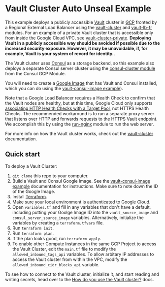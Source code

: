 # Vault Cluster Auto Unseal Example 

This example deploys a publicly accessible [Vault](https://www.vaultproject.io/) cluster in [GCP](https://cloud.google.com/)
fronted by a Regional External Load Balancer using the [vault-cluster](https://github.com/hashicorp/terraform-google-vault/tree/master/modules/vault-cluster) and [vault-lb-fr](
/modules/vault-lb-fr) modules. For an example of a private Vault cluster that is accessible only from inside the Google
Cloud VPC, see [vault-cluster-private](https://github.com/hashicorp/terraform-google-vault/tree/master/examples/vault-cluster-private). **Deploying Vault in a publicly accessible way
should be avoided if possible due to the increased security exposure. However, it may be unavoidable, if, for example,
Vault is your system of record for identity.**. 

The Vault cluster uses [Consul](https://www.consul.io/) as a storage backend, so this example also deploys a separate
Consul server cluster using the [consul-cluster module](
https://github.com/hashicorp/terraform-google-consul/tree/master/modules/consul-cluster) from the Consul GCP Module.

You will need to create a [Google Image](https://cloud.google.com/compute/docs/images) that has Vault and Consul
installed, which you can do using the [vault-consul-image example](https://github.com/hashicorp/terraform-google-vault/tree/master/examples/vault-consul-image)).  

Note that a Google Load Balancer requires a Health Check to confirm that the Vault nodes are healthy, but at this time,
Google Cloud only supports [associating HTTP Health Checks with a Target Pool](
https://github.com/terraform-providers/terraform-provider-google/issues/18), not HTTPS Health Checks. The recommended
workaround is to run a separate proxy server that listens over HTTP and forwards requests to the HTTPS Vault endpoint.
We accomplish this by using the [run-nginx](https://github.com/hashicorp/terraform-google-vault/tree/master/modules/run-nginx) module to run the web server. 

For more info on how the Vault cluster works, check out the [vault-cluster](https://github.com/hashicorp/terraform-google-vault/tree/master/modules/vault-cluster) documentation.


## Quick start

To deploy a Vault Cluster:

1. `git clone` this repo to your computer.
1. Build a Vault and Consul Google Image. See the [vault-consul-image example](https://github.com/hashicorp/terraform-google-vault/tree/master/examples/vault-consul-image) documentation
   for instructions. Make sure to note down the ID of the Google Image.
1. Install [Terraform](https://www.terraform.io/).
1. Make sure your local environment is authenticated to Google Cloud.
1. Open `variables.tf` and fill in any variables that don't have a default, including putting your Goolge Image ID into
   the `vault_source_image` and `consul_server_source_image` variables. Alternatively, initialize the variables by creating
   a `terraform.tfvars` file.
1. Run `terraform init`.
1. Run `terraform plan`.
1. If the plan looks good, run `terraform apply`.
1. To enable other Compute Instances in the same GCP Project to access the Vault Cluster, edit the `main.tf` file to 
   modify the `allowed_inbound_tags_api` variables. To allow arbitary IP addresses to access the Vault cluster from
   within the VPC, modify the `allowed_inbound_cidr_blocks_api` variable.
   
To see how to connect to the Vault cluster, initialize it, and start reading and writing secrets, head over to the 
[How do you use the Vault cluster?](https://github.com/hashicorp/terraform-google-vault/tree/master/modules/vault-cluster#how-do-you-use-the-vault-cluster) docs.
